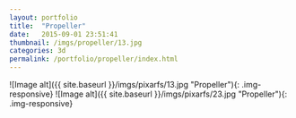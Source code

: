 ```yaml
---
layout: portfolio
title:  "Propeller"
date:   2015-09-01 23:51:41
thumbnail: /imgs/propeller/13.jpg
categories: 3d
permalink: /portfolio/propeller/index.html
---
```


![Image alt]({{ site.baseurl }}/imgs/pixarfs/13.jpg "Propeller"){: .img-responsive}
![Image alt]({{ site.baseurl }}/imgs/pixarfs/23.jpg "Propeller"){: .img-responsive}

[jekyll]:      http://jekyllrb.com
[jekyll-gh]:   https://github.com/jekyll/jekyll
[jekyll-help]: https://github.com/jekyll/jekyll-help
